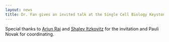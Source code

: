 ```yaml
---
layout: news
title: Dr. Fan gives an invited talk at the Single Cell Biology Keystone eSymposium.
---
```


Special thanks to <a href="https://rajlab.seas.upenn.edu/">Arjun Raj</a> and <a href="http://shalevlab.weizmann.ac.il/">Shalev Itzkovitz</a> for the invitation and Pauli Novak for coordinating.

